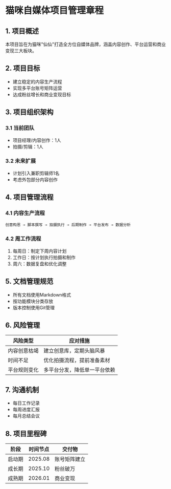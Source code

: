# 猫咪自媒体项目管理章程

## 1. 项目概述
本项目旨在为猫咪"仙仙"打造全方位自媒体品牌，涵盖内容创作、平台运营和商业变现三大板块。

## 2. 项目目标
- 建立稳定的内容生产流程
- 实现多平台账号矩阵运营
- 达成粉丝增长和商业变现目标

## 3. 项目组织架构
### 3.1 当前团队
- 项目经理/内容创作：1人
- 拍摄/剪辑：1人

### 3.2 未来扩展
- 计划引入兼职剪辑师1名
- 考虑外包部分内容创作

## 4. 项目管理流程
### 4.1 内容生产流程
```
创意构思 → 脚本撰写 → 拍摄执行 → 后期制作 → 平台发布 → 数据分析
```

### 4.2 周工作流程
1. 每周日：制定下周内容计划
2. 工作日：按计划执行拍摄和制作
3. 周六：数据复盘和优化调整

## 5. 文档管理规范
- 所有文档使用Markdown格式
- 按功能模块分类存放
- 版本控制使用Git管理

## 6. 风险管理
| 风险类型 | 应对措施 |
|---------|---------|
| 内容创意枯竭 | 建立创意库，定期头脑风暴 |
| 时间不足 | 优化拍摄流程，提前准备素材 |
| 平台规则变化 | 多平台分发，降低单一平台依赖 |

## 7. 沟通机制
- 每日工作记录
- 每周进度汇报
- 每月总结会议

## 8. 项目里程碑
| 阶段 | 时间节点 | 交付物 |
|------|---------|-------|
| 启动期 | 2025.08 | 账号矩阵建立 |
| 成长期 | 2025.10 | 粉丝破万 |
| 成熟期 | 2026.01 | 商业变现 |
